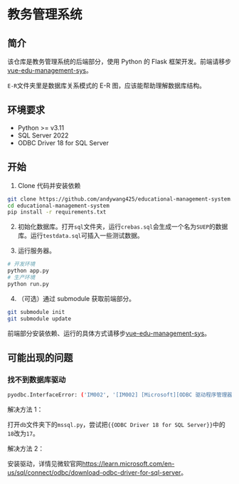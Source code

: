 # 教务管理系统

## 简介

该仓库是教务管理系统的后端部分，使用 Python 的 Flask 框架开发。前端请移步[vue-edu-management-sys](https://github.com/andywang425/vue-edu-management-sys)。

`E-R`文件夹里是数据库关系模式的 E-R 图，应该能帮助理解数据库结构。

## 环境要求

- Python >= v3.11
- SQL Server 2022
- ODBC Driver 18 for SQL Server

## 开始

1. Clone 代码并安装依赖

```sh
git clone https://github.com/andywang425/educational-management-system.git
cd educational-management-system
pip install -r requirements.txt
```

2. 初始化数据库。打开`sql`文件夹，运行`crebas.sql`会生成一个名为`SUEP`的数据库。运行`testdata.sql`可插入一些测试数据。

3. 运行服务器。

```sh
# 开发环境
python app.py
# 生产环境
python run.py
```

4. （可选）通过 submodule 获取前端部分。

```sh
git submodule init
git submodule update
```

前端部分安装依赖、运行的具体方式请移步[vue-edu-management-sys](https://github.com/andywang425/vue-edu-management-sys)。

## 可能出现的问题

### 找不到数据库驱动

```sh
pyodbc.InterfaceError: ('IM002', '[IM002] [Microsoft][ODBC 驱动程序管理器] 未发现数据源名称并且未指定默认驱动程序 (0) (SQLDriverConnect)')
```

解决方法 1：

打开`db`文件夹下的`mssql.py`，尝试把`{{ODBC Driver 18 for SQL Server}}`中的`18`改为`17`。

解决方法 2：

安装驱动，详情见微软官网<https://learn.microsoft.com/en-us/sql/connect/odbc/download-odbc-driver-for-sql-server>。
